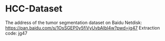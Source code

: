 # HCC-Dataset
The address of the tumor segmentation dataset on Baidu Netdisk:
https://pan.baidu.com/s/1OsSGEP0y5fiVyUvbAIbl4w?pwd=jg47  Extraction code: jg47
